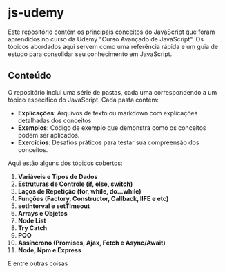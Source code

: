 # js-udemy

Este repositório contém os principais conceitos do JavaScript que foram aprendidos no curso da Udemy "Curso Avançado de JavaScript". Os tópicos abordados aqui servem como uma referência rápida e um guia de estudo para consolidar seu conhecimento em JavaScript.

## Conteúdo

O repositório inclui uma série de pastas, cada uma correspondendo a um tópico específico do JavaScript. Cada pasta contém:

- **Explicações**: Arquivos de texto ou markdown com explicações detalhadas dos conceitos.
- **Exemplos**: Código de exemplo que demonstra como os conceitos podem ser aplicados.
- **Exercícios**: Desafios práticos para testar sua compreensão dos conceitos.

Aqui estão alguns dos tópicos cobertos:

1. **Variáveis e Tipos de Dados**
2. **Estruturas de Controle (if, else, switch)**
3. **Laços de Repetição (for, while, do...while)**
4. **Funções (Factory, Constructor, Callback, IIFE e etc)**
5. **setInterval e setTimeout**
6. **Arrays e Objetos**
7. **Node List**
8. **Try Catch**
9. **POO**
10. **Assíncrono (Promises, Ajax, Fetch e Async/Await)**
11. **Node, Npm e Express**

E entre outras coisas 
